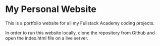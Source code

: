# My Personal Website

This is a portfolio website for all my Fullstack Academy coding projects.

In order to run this website locally, clone the repository from Github and open the index.html file on a live server.